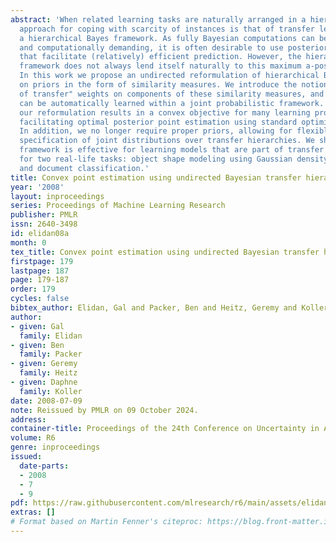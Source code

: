 ```yaml
---
abstract: 'When related learning tasks are naturally arranged in a hierarchy, an appealing
  approach for coping with scarcity of instances is that of transfer learning using
  a hierarchical Bayes framework. As fully Bayesian computations can be difficult
  and computationally demanding, it is often desirable to use posterior point estimates
  that facilitate (relatively) efficient prediction. However, the hierarchical Bayes
  framework does not always lend itself naturally to this maximum a-posteriori goal.
  In this work we propose an undirected reformulation of hierarchical Bayes that relies
  on priors in the form of similarity measures. We introduce the notion of "degree
  of transfer" weights on components of these similarity measures, and show how they
  can be automatically learned within a joint probabilistic framework. Importantly,
  our reformulation results in a convex objective for many learning problems, thus
  facilitating optimal posterior point estimation using standard optimization techniques.
  In addition, we no longer require proper priors, allowing for flexible and straightforward
  specification of joint distributions over transfer hierarchies. We show that our
  framework is effective for learning models that are part of transfer hierarchies
  for two real-life tasks: object shape modeling using Gaussian density estimation
  and document classification.'
title: Convex point estimation using undirected Bayesian transfer hierarchies
year: '2008'
layout: inproceedings
series: Proceedings of Machine Learning Research
publisher: PMLR
issn: 2640-3498
id: elidan08a
month: 0
tex_title: Convex point estimation using undirected Bayesian transfer hierarchies
firstpage: 179
lastpage: 187
page: 179-187
order: 179
cycles: false
bibtex_author: Elidan, Gal and Packer, Ben and Heitz, Geremy and Koller, Daphne
author:
- given: Gal
  family: Elidan
- given: Ben
  family: Packer
- given: Geremy
  family: Heitz
- given: Daphne
  family: Koller
date: 2008-07-09
note: Reissued by PMLR on 09 October 2024.
address:
container-title: Proceedings of the 24th Conference on Uncertainty in Artificial Intelligence
volume: R6
genre: inproceedings
issued:
  date-parts:
  - 2008
  - 7
  - 9
pdf: https://raw.githubusercontent.com/mlresearch/r6/main/assets/elidan08a/elidan08a.pdf
extras: []
# Format based on Martin Fenner's citeproc: https://blog.front-matter.io/posts/citeproc-yaml-for-bibliographies/
---
```

